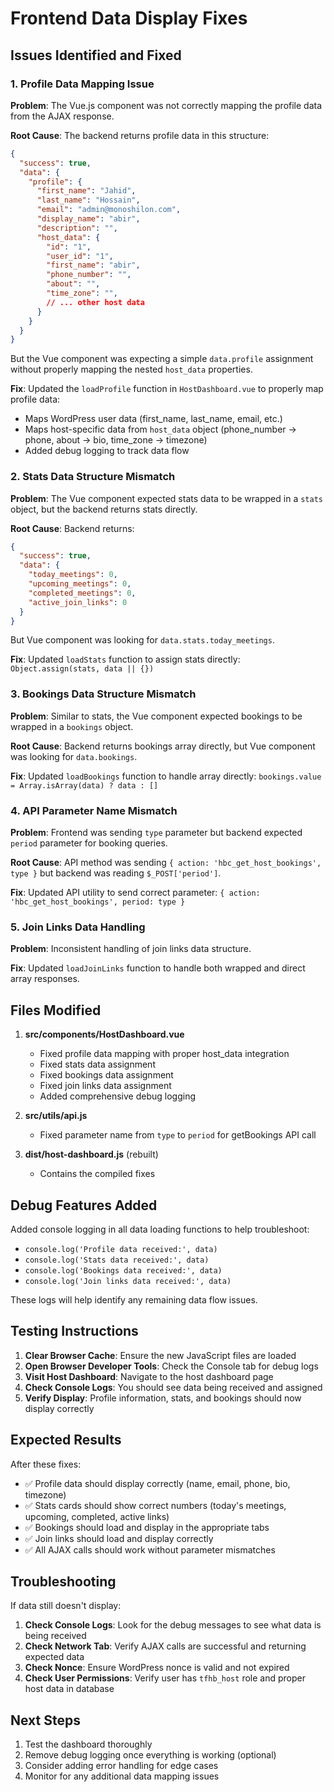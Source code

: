 # Frontend Data Display Fixes

## Issues Identified and Fixed

### 1. Profile Data Mapping Issue
**Problem**: The Vue.js component was not correctly mapping the profile data from the AJAX response.

**Root Cause**: The backend returns profile data in this structure:
```json
{
  "success": true,
  "data": {
    "profile": {
      "first_name": "Jahid",
      "last_name": "Hossain", 
      "email": "admin@monoshilon.com",
      "display_name": "abir",
      "description": "",
      "host_data": {
        "id": "1",
        "user_id": "1",
        "first_name": "abir",
        "phone_number": "",
        "about": "",
        "time_zone": "",
        // ... other host data
      }
    }
  }
}
```

But the Vue component was expecting a simple `data.profile` assignment without properly mapping the nested `host_data` properties.

**Fix**: Updated the `loadProfile` function in `HostDashboard.vue` to properly map profile data:
- Maps WordPress user data (first_name, last_name, email, etc.)
- Maps host-specific data from `host_data` object (phone_number → phone, about → bio, time_zone → timezone)
- Added debug logging to track data flow

### 2. Stats Data Structure Mismatch
**Problem**: The Vue component expected stats data to be wrapped in a `stats` object, but the backend returns stats directly.

**Root Cause**: Backend returns:
```json
{
  "success": true,
  "data": {
    "today_meetings": 0,
    "upcoming_meetings": 0,
    "completed_meetings": 0,
    "active_join_links": 0
  }
}
```

But Vue component was looking for `data.stats.today_meetings`.

**Fix**: Updated `loadStats` function to assign stats directly: `Object.assign(stats, data || {})`

### 3. Bookings Data Structure Mismatch
**Problem**: Similar to stats, the Vue component expected bookings to be wrapped in a `bookings` object.

**Root Cause**: Backend returns bookings array directly, but Vue component was looking for `data.bookings`.

**Fix**: Updated `loadBookings` function to handle array directly: `bookings.value = Array.isArray(data) ? data : []`

### 4. API Parameter Name Mismatch
**Problem**: Frontend was sending `type` parameter but backend expected `period` parameter for booking queries.

**Root Cause**: API method was sending `{ action: 'hbc_get_host_bookings', type }` but backend was reading `$_POST['period']`.

**Fix**: Updated API utility to send correct parameter: `{ action: 'hbc_get_host_bookings', period: type }`

### 5. Join Links Data Handling
**Problem**: Inconsistent handling of join links data structure.

**Fix**: Updated `loadJoinLinks` function to handle both wrapped and direct array responses.

## Files Modified

1. **src/components/HostDashboard.vue**
   - Fixed profile data mapping with proper host_data integration
   - Fixed stats data assignment
   - Fixed bookings data assignment
   - Fixed join links data assignment
   - Added comprehensive debug logging

2. **src/utils/api.js**
   - Fixed parameter name from `type` to `period` for getBookings API call

3. **dist/host-dashboard.js** (rebuilt)
   - Contains the compiled fixes

## Debug Features Added

Added console logging in all data loading functions to help troubleshoot:
- `console.log('Profile data received:', data)`
- `console.log('Stats data received:', data)`
- `console.log('Bookings data received:', data)`
- `console.log('Join links data received:', data)`

These logs will help identify any remaining data flow issues.

## Testing Instructions

1. **Clear Browser Cache**: Ensure the new JavaScript files are loaded
2. **Open Browser Developer Tools**: Check the Console tab for debug logs
3. **Visit Host Dashboard**: Navigate to the host dashboard page
4. **Check Console Logs**: You should see data being received and assigned
5. **Verify Display**: Profile information, stats, and bookings should now display correctly

## Expected Results

After these fixes:
- ✅ Profile data should display correctly (name, email, phone, bio, timezone)
- ✅ Stats cards should show correct numbers (today's meetings, upcoming, completed, active links)
- ✅ Bookings should load and display in the appropriate tabs
- ✅ Join links should load and display correctly
- ✅ All AJAX calls should work without parameter mismatches

## Troubleshooting

If data still doesn't display:

1. **Check Console Logs**: Look for the debug messages to see what data is being received
2. **Check Network Tab**: Verify AJAX calls are successful and returning expected data
3. **Check Nonce**: Ensure WordPress nonce is valid and not expired
4. **Check User Permissions**: Verify user has `tfhb_host` role and proper host data in database

## Next Steps

1. Test the dashboard thoroughly
2. Remove debug logging once everything is working (optional)
3. Consider adding error handling for edge cases
4. Monitor for any additional data mapping issues